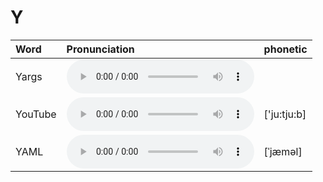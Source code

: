 
# Y

| Word  | Pronunciation | phonetic |
| :-- | :-- | :-- |
| Yargs | <audio src="/public/audio/Yargs.mp3" controls="controls" controlslist="nodownload"></audio> |  |
| YouTube | <audio src="/public/audio/YouTube.mp3" controls="controls" controlslist="nodownload"></audio> | ['ju:tju:b] |
| YAML | <audio src="/public/audio/YAML.mp3" controls="controls" controlslist="nodownload"></audio> | [ˈjæməl] |
